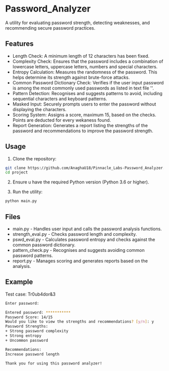 # Password_Analyzer
A utility for evaluating password strength, detecting weaknesses, and recommending secure password practices.

## Features
- Length Check: A minimum length of 12 characters has been fixed.
- Complexity Check: Ensures that the password includes a combination of lowercase letters, uppercase letters, numbers and special characters.
- Entropy Calculation: Measures the randomness of the password. This helps determine its strength against brute-force attacks.
- Common Password Dictionary Check: Verifies if the user input password is among the most commonly used passwords as listed in text file ''.
- Pattern Detection: Recognises and suggests patterns to avoid, including sequential characters and keyboard patterns.
- Masked Input: Securely prompts users to enter the password without displaying the characters.
- Scoring System: Assigns a score, maximum 15, based on the checks. Points are deducted for every wekaness found.
- Report Generation: Generates a report listing the strengths of the password and recommendations to improve the password strength.

## Usage
1. Clone the repository:

```sh
git clone https://github.com/AnaghaU18/Pinnacle_Labs-Password_Analyzer.git
cd project
```

2. Ensure u have the required Python version (Python 3.6 or higher).

3. Run the utility:

```sh
python main.py
```

## Files
- main.py - Handles user input and calls the password analysis functions.
- strength_eval.py - Checks password length and complexity.
- pswd_eval.py - Calculates password entropy and checks against the common password dictionary.
- pattern_check.py - Recognises and suggests avoiding common password patterns.
- report.py - Manages scoring and generates reports based on the analysis.

## Example
Test case: Tr0ub4dor&3

```bash
Enter password: 

Entered password: ***********
Password Score: 14/15
Would you like to view the strengths and recommendations? [y/n]: y
Password Strengths:
+ Strong password complexity
+ Strong entropy
+ Uncommon password

Recommendations:
Increase password length

Thank you for using this password analyzer!
```
